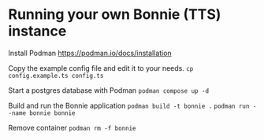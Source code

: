 # Running your own Bonnie (TTS) instance

Install Podman
https://podman.io/docs/installation

Copy the example config file and edit it to your needs.
`cp config.example.ts config.ts`

Start a postgres database with Podman
`podman compose up -d`

Build and run the Bonnie application
`podman build -t bonnie .`
`podman run --name bonnie bonnie`

Remove container
`podman rm -f bonnie`
